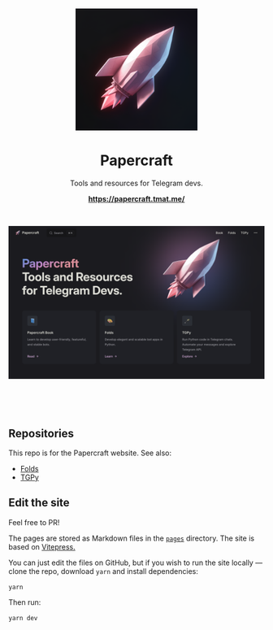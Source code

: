 <br>
<br>


<div align="center">

<div>
<img src="pages/public/logo-background-margins.png" alt="" width="240">
</div>

# Papercraft

Tools and resources for Telegram devs.

**https://papercraft.tmat.me/**

</div>

&nbsp;

<a href="https://handbook.tmat.me/">

![](pages/public/screenshot.png)

</a>


&nbsp;

&nbsp;

## Repositories

This repo is for the Papercraft website. See also: 

- [Folds](https://github.com/tm-a-t/folds)
- [TGPy](https://github.com/tm-a-t/tgpy)

## Edit the site

Feel free to PR!

The pages are stored as Markdown files in the [`pages`](pages) directory.
The site is based on [Vitepress.](https://vitepress.dev/guide/what-is-vitepress)

You can just edit the files on GitHub, but if you wish to run the site locally — 
clone the repo, download `yarn` and install dependencies:

```shell
yarn
```

Then run:

```shell
yarn dev
```



